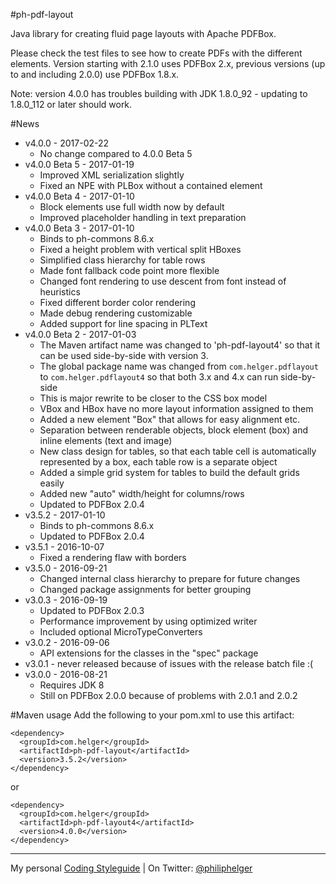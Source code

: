 #ph-pdf-layout

Java library for creating fluid page layouts with Apache PDFBox.

Please check the test files to see how to create PDFs with the different elements.
Version starting with 2.1.0 uses PDFBox 2.x, previous versions (up to and including 2.0.0) use PDFBox 1.8.x.

Note: version 4.0.0 has troubles building with JDK 1.8.0_92 - updating to 1.8.0_112 or later should work.

#News
  * v4.0.0 - 2017-02-22
    * No change compared to 4.0.0 Beta 5
  * v4.0.0 Beta 5 - 2017-01-19
    * Improved XML serialization slightly
    * Fixed an NPE with PLBox without a contained element
  * v4.0.0 Beta 4 - 2017-01-10
    * Block elements use full width now by default
    * Improved placeholder handling in text preparation
  * v4.0.0 Beta 3 - 2017-01-10
    * Binds to ph-commons 8.6.x
    * Fixed a height problem with vertical split HBoxes
    * Simplified class hierarchy for table rows
    * Made font fallback code point more flexible
    * Changed font rendering to use descent from font instead of heuristics
    * Fixed different border color rendering
    * Made debug rendering customizable
    * Added support for line spacing in PLText
  * v4.0.0 Beta 2 - 2017-01-03
    * The Maven artifact name was changed to 'ph-pdf-layout4' so that it can be used side-by-side with version 3.
    * The global package name was changed from `com.helger.pdflayout` to `com.helger.pdflayout4` so that both 3.x and 4.x can run side-by-side
    * This is major rewrite to be closer to the CSS box model
    * VBox and HBox have no more layout information assigned to them
    * Added a new element "Box" that allows for easy alignment etc.
    * Separation between renderable objects, block element (box) and inline elements (text and image)
    * New class design for tables, so that each table cell is automatically represented by a box, each table row is a separate object
    * Added a simple grid system for tables to build the default grids easily
    * Added new "auto" width/height for columns/rows
    * Updated to PDFBox 2.0.4
  * v3.5.2 - 2017-01-10
    * Binds to ph-commons 8.6.x
    * Updated to PDFBox 2.0.4
  * v3.5.1 - 2016-10-07
    * Fixed a rendering flaw with borders
  * v3.5.0 - 2016-09-21
    * Changed internal class hierarchy to prepare for future changes
    * Changed package assignments for better grouping
  * v3.0.3 - 2016-09-19
    * Updated to PDFBox 2.0.3
    * Performance improvement by using optimized writer
    * Included optional MicroTypeConverters
  * v3.0.2 - 2016-09-06
    * API extensions for the classes in the "spec" package
  * v3.0.1 - never released because of issues with the release batch file :(   
  * v3.0.0 - 2016-08-21
    * Requires JDK 8
    * Still on PDFBox 2.0.0 because of problems with 2.0.1 and 2.0.2

#Maven usage
Add the following to your pom.xml to use this artifact:
```
<dependency>
  <groupId>com.helger</groupId>
  <artifactId>ph-pdf-layout</artifactId>
  <version>3.5.2</version>
</dependency>
```
or
```
<dependency>
  <groupId>com.helger</groupId>
  <artifactId>ph-pdf-layout4</artifactId>
  <version>4.0.0</version>
</dependency>
```

---

My personal [Coding Styleguide](https://github.com/phax/meta/blob/master/CodeingStyleguide.md) |
On Twitter: <a href="https://twitter.com/philiphelger">@philiphelger</a>
